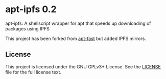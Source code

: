 # apt-ipfs 0.2
apt-ipfs: A shellscript wrapper for apt that speeds up downloading of packages using IPFS

This project has been forked from
[apt-fast](https://github.com/ilikenwf/apt-fast) but added IPFS mirrors.


## License

This project is licensed under the GNU GPLv3+ License.
See the [LICENSE](https://github.com/mastertos/apt-ipfs/blob/master/LICENSE) file
for the full license text.